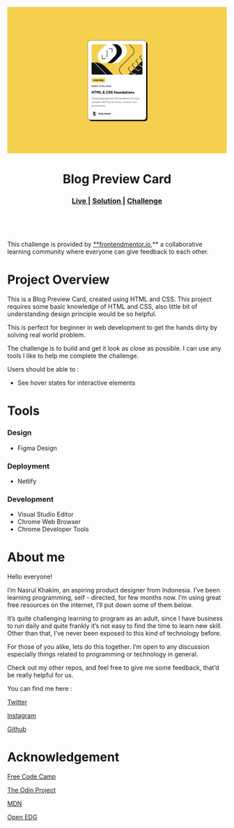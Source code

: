 <img src="/design/screenshot.png"></img>

<h1 align="center">Blog Preview Card</h1>

<div align="center">
  <h3>
    <a href="https://nasrulkhakim-blog-preview-card.netlify.app/" color="white" target="_blank" >
      Live
    </a>
    <span> | </span>
    <a href="https://www.frontendmentor.io/solutions/blog-preview-card-using-html-and-css-66hmY6grFv" target="_blank" >
      Solution
    </a>
   <span> | </span>
    <a href="https://www.frontendmentor.io/challenges/blog-preview-card-ckPaj01IcS" target="_blank">
      Challenge
    </a>
  </h3>
</div>
<br>
<br>
<br>

This challenge is provided by [\*\*frontendmentor.io](https://www.frontendmentor.io/home),\*\* a collaborative learning community where everyone can give feedback to each other.

# Project Overview

This is a Blog Preview Card, created using HTML and CSS. This project requires some basic knowledge of HTML and CSS, also little bit of understanding design principle would be so helpful.

This is perfect for beginner in web development to get the hands dirty by solving real world problem.

The challenge is to build and get it look as close as possible. I can use any tools I like to help me complete the challenge.

Users should be able to :

- See hover states for interactive elements

# Tools

### Design

- Figma Design

### Deployment

- Netlify

### Development

- Visual Studio Editor
- Chrome Web Browser
- Chrome Developer Tools

# About me

Hello everyone!

I’m Nasrul Khakim, an aspiring product designer from Indonesia. I’ve been learning programming, self - directed, for few months now. I’m using great free resources on the internet, I’ll put down some of them below.

It’s quite challenging learning to program as an adult, since I have business to run daily and quite frankly it’s not easy to find the time to learn new skill. Other than that, I’ve never been exposed to this kind of technology before.

For those of you alike, lets do this together. I’m open to any discussion especially things related to programming or technology in general.

Check out my other repos, and feel free to give me some feedback, that’d be really helpful for us.

You can find me here :

[Twitter](https://twitter.com/nsrlkha)

[Instagram](https://www.instagram.com/nsrlkha/)

[Github](https://github.com/nasrulkhakim)

# Acknowledgement

[Free Code Camp](https://www.freecodecamp.org/learn)

[The Odin Project](https://www.theodinproject.com/dashboard)

[MDN](https://developer.mozilla.org/en-US/)

[Open EDG](https://edube.org/)
